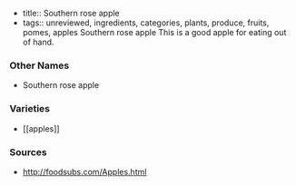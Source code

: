- title:: Southern rose apple
- tags:: unreviewed, ingredients, categories, plants, produce, fruits, pomes, apples
Southern rose apple This is a good apple for eating out of hand.

### Other Names

* Southern rose apple

### Varieties

* [[apples]]

### Sources
* http://foodsubs.com/Apples.html
